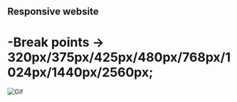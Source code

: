 ## Responsive website


#  -Break points -> 320px/375px/425px/480px/768px/1024px/1440px/2560px;

![Gif](img/orlandoCity.gif)


